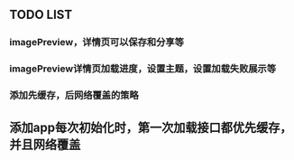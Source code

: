 ## TODO LIST

### imagePreview，详情页可以保存和分享等

### imagePreview详情页加载进度，设置主题，设置加载失败展示等

### 添加先缓存，后网络覆盖的策略

## 添加app每次初始化时，第一次加载接口都优先缓存，并且网络覆盖